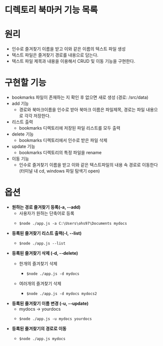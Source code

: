 # 디렉토리 북마커 기능 목록



# 원리
 - 인수로 즐겨찾기 이름을 받고 이와 같은 이름의 텍스트 파일 생성
 - 텍스트 파일은 즐겨찾기 경로를 내용으로 담는다.
 - 텍스트 파일 제목과 내용을 이용해서 CRUD 및 이동 기능을 구현한다.

# 구현할 기능

 - bookmarks 파일이 존재하는 지 확인 후 없으면 새로 생성 (경로: /src/data)
 - add 기능
     - 경로와 북마크이름을 인수로 받아 북마크 이름은 파일제목, 경로는 파일 내용으로 각각 저장한다.
 - 리스트 출력
     - bookmarks 디렉토리에 저장된 파일 리스트를 모두 출력
 - delete 기능
     - bookmarks 디렉토리에서 인수로 받은 파일 삭제
 - update 기능
     - bookmarks 디렉토리의 특정 파일을 rename
 - 이동 기능
   - 인수로 즐겨찾기 이름을 받고 이와 같은 텍스트파일의 내용 속 경로로 이동한다(터미널 내 cd, windows 파일 탐색기 open)


# 옵션
- **원하는 경로 즐겨찾기 등록(-a, --add)**
    - 사용자가 원하는 단축어로 등록
    -     $node ./app.js -a C:\Users\ohs97\Documents mydocs
  
- **등록된 즐겨찾기 리스트 출력(-l, --list)**
  -     $node ./app.js --list

- **등록된 즐겨찾기 삭제 (-d, --delete)**
  - 한개의 즐겨찾기 삭제
    -     $node ./app.js -d mydocs
  - 여러개의 즐겨찾기 삭제

    -     $node ./app.js -d mydocs mydocs2
  
- **등록된 즐겨찾기 이름 변경 (-u, --update)**
  - mydocs -> yourdocs
  -     $node ./app.js -u mydocs yourdocs

- **등록된 즐겨찾기의 경로로 이동**
  -     $node ./app.js mydocs
